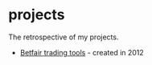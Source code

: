 # projects
The retrospective of my projects.

* [Betfair trading tools](https://github.com/stumm148/projects/blob/main/Betfair%20trading%20tools) - created in 2012
